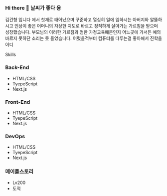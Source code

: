 ### Hi there 👋 날씨가 좋다 응

<!--
**GHyung/GHyung** is a ✨ _special_ ✨ repository because its `README.md` (this file) appears on your GitHub profile.

Here are some ideas to get you started:

- 🔭 I’m currently working on ...
- 🌱 I’m currently learning ...
- 👯 I’m looking to collaborate on ...
- 🤔 I’m looking for help with ...
- 💬 Ask me about ...
- 📫 How to reach me: ...
- 😄 Pronouns: ...
- ⚡ Fun fact: ...
-->
김건형 입니다
에서 첫재로 태어났으며 꾸준하고 열심히 일에 임하시는 아버지와 
알뜰하시고 인상이 좋은 어머니의 
자상한 지도로 바르고 정직하게 살아가는 가르침을 받으며 성장했습니다. 
부모님의 이러한 가르침과 엄한 가정교육떄문인지 
어느곳에 가서든 예의바르지 못하단 소리는 못 들었습니다. 
어렸을적부터 컴퓨터를 다루는걸 좋아해서 진학을 어디


Skills

### Back-End

* HTML/CSS 
* TyepeScript
* Next.js

### Front-End

* HTML/CSS 
* TyepeScript
* Next.js

### DevOps

* HTML/CSS 
* TyepeScript
* Next.js


### 메이플스토리

* Lv200
* 도적





